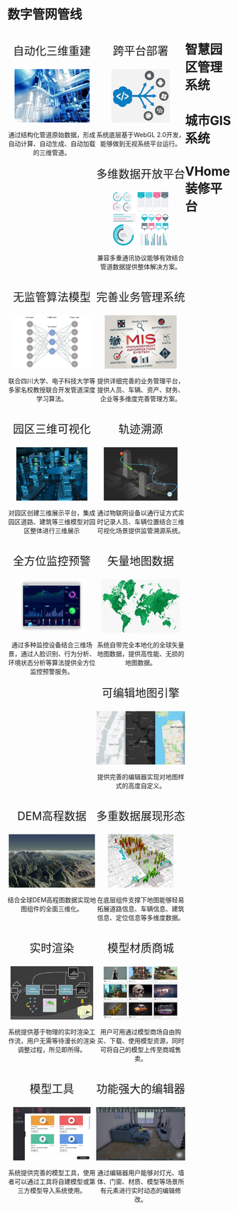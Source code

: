 # 数字管网管线

<div style="">
    <div style="text-align:center;width:200px;float:left">
        <p style="font-size:25px;">
            自动化三维重建
        </p>
        <img style="height:120px" src="./img/timg1.jpg" />
        <p>
            通过结构化管道原始数据，形成自动计算、自动生成、自动加载的三维管道。
        </p>
    </div>
    <div style="text-align:center;width:200px;float:left">
        <p style="font-size:25px;">
            跨平台部署
        </p>
        <img style="height:120px" src="./img/timg.jpg" />
        <p>
            系统底层基于WebGL 2.0开发，能够做到无视系统平台运行。
        </p>
    </div>
    <div style="text-align:center;width:200px;float:left">
        <p style="font-size:25px;">
            多维数据开放平台
        </p>
        <img style="height:120px" src="./img/timg2.jpg" />
        <p>
            兼容多重通讯协议能够有效结合管道数据提供整体解决方案。
        </p>
    </div>
    <div style="text-align:center;width:200px;float:left">
        <p style="font-size:25px;">
            无监管算法模型
        </p>
        <img style="height:120px" src="./img/timg3.jpg" />
        <p>
            联合四川大学、电子科技大学等多家名校教授联合开发管道深度学习算法。
        </p>
    </div>
</div>















# 智慧园区管理系统

<div style="">
    <div style="text-align:center;width:200px;float:left">
        <p style="font-size:25px;">
            完善业务管理系统
        </p>
        <img style="height:120px" src="./img/timg4.jpg" />
        <p>
            提供详细完善的业务管理平台，提供人员、车辆、资产、财务、企业等多维度完善管理方案。
        </p>
    </div>
    <div style="text-align:center;width:200px;float:left">
        <p style="font-size:25px;">
            园区三维可视化
        </p>
        <img style="height:120px" src="./img/0.jpg" />
        <p>
            对园区创建三维展示平台，集成园区道路、建筑等三维模型对园区整体进行三维展示
        </p>
    </div>
    <div style="text-align:center;width:200px;float:left">
        <p style="font-size:25px;">
            轨迹溯源
        </p>
        <img style="height:120px" src="./img/timg6.jpg" />
        <p>
            通过物联网设备以通行证方式实时记录人员、车辆位置结合三维可视化场景提供监管溯源系统。
        </p>
    </div>
    <div style="text-align:center;width:200px;float:left">
        <p style="font-size:25px;">
            全方位监控预警
        </p>
        <img style="height:120px" src="./img/timg7.jpg" />
        <p>
            通过多种监控设备结合三维场景，通过人脸识别、行为分析、环境状态分析等算法提供全方位监控预警服务。
        </p>
    </div>
</div>

















# 城市GIS系统

<div style="">
    <div style="text-align:center;width:200px;float:left">
        <p style="font-size:25px;">
            矢量地图数据
        </p>
        <img style="height:120px" src="./img/timg8.jpg" />
        <p>
            系统自带完全本地化的全球矢量地图数据，提供高性能、无损的地图数据。
        </p>
    </div>
    <div style="text-align:center;width:200px;float:left">
        <p style="font-size:25px;">
            可编辑地图引擎
        </p>
        <img style="height:120px" src="./img/2.jpg" />
        <p>
            提供完善的编辑器实现对地图样式的高度自定义。
        </p>
    </div>
    <div style="text-align:center;width:200px;float:left">
        <p style="font-size:25px;">
            DEM高程数据
        </p>
        <img style="height:120px" src="./img/3.jpg" />
        <p>
            结合全球DEM高程图数据实现地图组件的全面三维化。
        </p>
    </div>
    <div style="text-align:center;width:200px;float:left">
        <p style="font-size:25px;">
            多重数据展现形态
        </p>
        <img style="height:120px" src="./img/timg9.jpg" />
        <p>
            在底层组件支撑下地图能够轻易拓展道路信息、车辆信息、建筑信息、定位信息等多维度数据。
        </p>
    </div>
</div>















# VHome装修平台

<div style="">
    <div style="text-align:center;width:200px;float:left">
        <p style="font-size:25px;">
            实时渲染
        </p>
        <img style="height:120px" src="./img/timg10.jpg" />
        <p>
            系统提供基于物理的实时渲染工作流，用户无需等待漫长的渲染调整过程，所见即所得。
        </p>
    </div>
    <div style="text-align:center;width:200px;float:left">
        <p style="font-size:25px;">
            模型材质商城
        </p>
        <img style="height:120px" src="./img/4.png" />
        <p>
            用户可用通过模型商场自由购买、下载、使用模型资源，同时可将自己的模型上传至商城售卖。
        </p>
    </div>
    <div style="text-align:center;width:200px;float:left">
        <p style="font-size:25px;">
            模型工具
        </p>
        <img style="height:120px" src="./img/7.png" />
        <p>
            系统提供完善的模型工具，使用者可以通过工具将自建模型或第三方模型导入系统使用。
        </p>
    </div>
    <div style="text-align:center;width:200px;float:left">
        <p style="font-size:25px;">
            功能强大的编辑器
        </p>
        <img style="height:120px" src="./img/5.jpg" />
        <p>
            通过编辑器用户能够对灯光、墙体、门窗、材质、模型等场景所有元素进行实时动态的编辑修改。
        </p>
    </div>
</div>